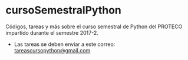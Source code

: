 # cursoSemestralPython
Códigos, tareas y más sobre el curso semestral de Python del PROTECO impartido durante el semestre 2017-2.
* Las tareas se deben enviar a este correo: tareascursopython@gmail.com

